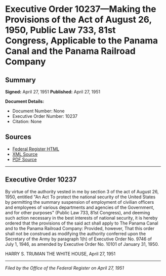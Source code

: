 # Executive Order 10237—Making the Provisions of the Act of August 26, 1950, Public Law 733, 81st Congress, Applicable to the Panama Canal and the Panama Railroad Company

## Summary

**Signed:** April 27, 1951
**Published:** April 27, 1951

**Document Details:**
- Document Number: None
- Executive Order Number: 10237
- Citation: None

## Sources
- [Federal Register HTML](https://www.presidency.ucsb.edu/documents/executive-order-10237-making-the-provisions-the-act-august-26-1950-public-law-733-81st)
- [XML Source](None)
- [PDF Source](None)

---

## Executive Order 10237

By virtue of the authority vested in me by section 3 of the act of August 26, 1950, entitled "An Act To protect the national security of the United States by permitting the summary suspension of employment of civilian officers and employees of various departments and agencies of the Government, and for other purposes" (Public Law 733, 81st Congress), and deeming such action necessary in the best interests of national security, it is hereby ordered that the provisions of the said act shall apply to The Panama Canal and to the Panama Railroad Company: Provided, however, That this order shall not be construed as modifying the authority conferred upon the Secretary of the Army by paragraph 1(h) of Executive Order No. 9746 of July 1, 1946, as amended by Executive Order No. 10101 of January 31, 1950.

HARRY S. TRUMAN
THE WHITE HOUSE,
April 27, 1951

---

*Filed by the Office of the Federal Register on April 27, 1951*
